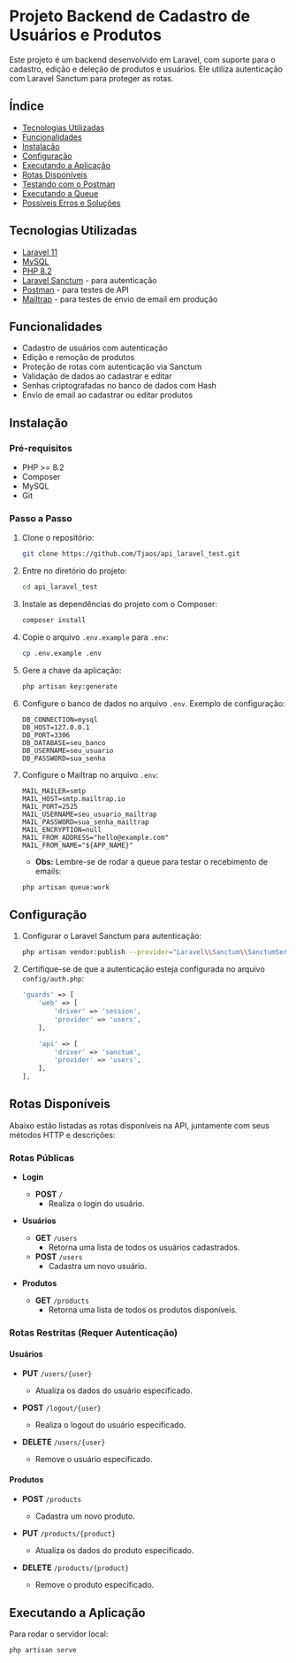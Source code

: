# Projeto Backend de Cadastro de Usuários e Produtos

Este projeto é um backend desenvolvido em Laravel, com suporte para o cadastro, edição e deleção de produtos e usuários. Ele utiliza autenticação com Laravel Sanctum para proteger as rotas.

## Índice

- [Tecnologias Utilizadas](#tecnologias-utilizadas)
- [Funcionalidades](#funcionalidades)
- [Instalação](#instalação)
- [Configuração](#configuração)
- [Executando a Aplicação](#executando-a-aplicação)
- [Rotas Disponíveis](#rotas-disponíveis)
- [Testando com o Postman](#testando-com-o-postman)
- [Executando a Queue](#executando-a-queue)
- [Possíveis Erros e Soluções](#possíveis-erros-e-soluções)

## Tecnologias Utilizadas

- [Laravel 11](https://laravel.com/)
- [MySQL](https://www.mysql.com/)
- [PHP 8.2](https://www.php.net/releases/8.2/en.php)
- [Laravel Sanctum](https://laravel.com/docs/11.x/sanctum) - para autenticação
- [Postman](https://www.postman.com/) - para testes de API
- [Mailtrap](https://mailtrap.io/) - para testes de envio de email em produção

## Funcionalidades

- Cadastro de usuários com autenticação
- Edição e remoção de produtos
- Proteção de rotas com autenticação via Sanctum
- Validação de dados ao cadastrar e editar
- Senhas criptografadas no banco de dados com Hash
- Envio de email ao cadastrar ou editar produtos

## Instalação

### Pré-requisitos

- PHP >= 8.2
- Composer
- MySQL
- Git

### Passo a Passo

1. Clone o repositório:

    ```bash
    git clone https://github.com/Tjaos/api_laravel_test.git
    ```

2. Entre no diretório do projeto:

    ```bash
    cd api_laravel_test
    ```

3. Instale as dependências do projeto com o Composer:

    ```bash
    composer install
    ```

4. Copie o arquivo `.env.example` para `.env`:

    ```bash
    cp .env.example .env
    ```

5. Gere a chave da aplicação:

    ```bash
    php artisan key:generate
    ```

6. Configure o banco de dados no arquivo `.env`. Exemplo de configuração:

    ```plaintext
    DB_CONNECTION=mysql
    DB_HOST=127.0.0.1
    DB_PORT=3306
    DB_DATABASE=seu_banco
    DB_USERNAME=seu_usuario
    DB_PASSWORD=sua_senha
    ```

7. Configure o Mailtrap no arquivo `.env`:

    ```plaintext
    MAIL_MAILER=smtp
    MAIL_HOST=smtp.mailtrap.io
    MAIL_PORT=2525
    MAIL_USERNAME=seu_usuario_mailtrap
    MAIL_PASSWORD=sua_senha_mailtrap
    MAIL_ENCRYPTION=null
    MAIL_FROM_ADDRESS="hello@example.com"
    MAIL_FROM_NAME="${APP_NAME}"
    ```

    - **Obs:** Lembre-se de rodar a queue para testar o recebimento de emails:

    ```bash
    php artisan queue:work
    ```

## Configuração

1. Configurar o Laravel Sanctum para autenticação:

    ```bash
    php artisan vendor:publish --provider="Laravel\\Sanctum\\SanctumServiceProvider"
    ```

2. Certifique-se de que a autenticação esteja configurada no arquivo `config/auth.php`:

    ```php
    'guards' => [
        'web' => [
            'driver' => 'session',
            'provider' => 'users',
        ],

        'api' => [
            'driver' => 'sanctum',
            'provider' => 'users',
        ],
    ],
    ```
## Rotas Disponíveis

Abaixo estão listadas as rotas disponíveis na API, juntamente com seus métodos HTTP e descrições:

### Rotas Públicas

- **Login**
    - **POST** `/`
        - Realiza o login do usuário.

- **Usuários**
    - **GET** `/users`
        - Retorna uma lista de todos os usuários cadastrados.
    - **POST** `/users`
        - Cadastra um novo usuário.

- **Produtos**
    - **GET** `/products`
        - Retorna uma lista de todos os produtos disponíveis.

### Rotas Restritas (Requer Autenticação)

#### Usuários
- **PUT** `/users/{user}`
    - Atualiza os dados do usuário especificado.

- **POST** `/logout/{user}`
    - Realiza o logout do usuário especificado.

- **DELETE** `/users/{user}`
    - Remove o usuário especificado.

#### Produtos
- **POST** `/products`
    - Cadastra um novo produto.

- **PUT** `/products/{product}`
    - Atualiza os dados do produto especificado.

- **DELETE** `/products/{product}`
    - Remove o produto especificado.



## Executando a Aplicação

Para rodar o servidor local:

```bash
php artisan serve
